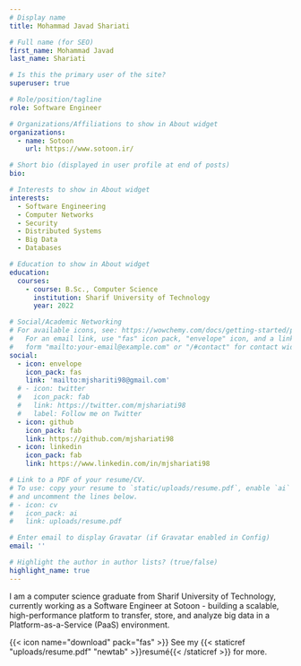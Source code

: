 ```yaml
---
# Display name
title: Mohammad Javad Shariati

# Full name (for SEO)
first_name: Mohammad Javad
last_name: Shariati

# Is this the primary user of the site?
superuser: true

# Role/position/tagline
role: Software Engineer

# Organizations/Affiliations to show in About widget
organizations:
  - name: Sotoon
    url: https://www.sotoon.ir/

# Short bio (displayed in user profile at end of posts)
bio:

# Interests to show in About widget
interests:
  - Software Engineering
  - Computer Networks
  - Security
  - Distributed Systems
  - Big Data
  - Databases

# Education to show in About widget
education:
  courses:
    - course: B.Sc., Computer Science
      institution: Sharif University of Technology
      year: 2022

# Social/Academic Networking
# For available icons, see: https://wowchemy.com/docs/getting-started/page-builder/#icons
#   For an email link, use "fas" icon pack, "envelope" icon, and a link in the
#   form "mailto:your-email@example.com" or "/#contact" for contact widget.
social:
  - icon: envelope
    icon_pack: fas
    link: 'mailto:mjshariti98@gmail.com'
  # - icon: twitter
  #   icon_pack: fab
  #   link: https://twitter.com/mjshariati98
  #   label: Follow me on Twitter
  - icon: github
    icon_pack: fab
    link: https://github.com/mjshariati98
  - icon: linkedin
    icon_pack: fab
    link: https://www.linkedin.com/in/mjshariati98

# Link to a PDF of your resume/CV.
# To use: copy your resume to `static/uploads/resume.pdf`, enable `ai` icons in `params.yaml`,
# and uncomment the lines below.
# - icon: cv
#   icon_pack: ai
#   link: uploads/resume.pdf

# Enter email to display Gravatar (if Gravatar enabled in Config)
email: ''

# Highlight the author in author lists? (true/false)
highlight_name: true
---
```


I am a computer science graduate from Sharif University of Technology, currently working as a Software Engineer at Sotoon - building a scalable, high-performance platform to transfer, store, and analyze big data in a Platform-as-a-Service (PaaS) environment.

{{< icon name="download" pack="fas" >}} See my {{< staticref "uploads/resume.pdf" "newtab" >}}resumé{{< /staticref >}} for more.

